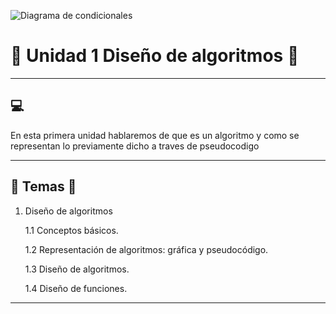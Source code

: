 ![Diagrama de condicionales](https://msc-itorizaba.mx/wp-content/uploads/2019/09/logomsc.png)

# 🦉 Unidad 1 Diseño de algoritmos 🦉

---

## 💻
En esta primera unidad hablaremos de que es un algoritmo y como se representan lo previamente dicho a traves de pseudocodigo

---

## 📄 Temas 📄
1. Diseño de algoritmos

    1.1 Conceptos básicos. 

    1.2 Representación de algoritmos: gráfica y pseudocódigo. 

    1.3 Diseño de algoritmos. 

    1.4 Diseño de funciones.


---

